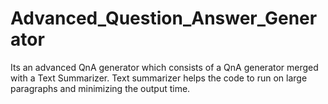 # Advanced_Question_Answer_Generator
Its an advanced QnA generator which consists of a QnA generator merged with a Text Summarizer.
Text summarizer helps the code to run on large paragraphs and minimizing the output time.
